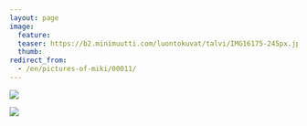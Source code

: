 ```yaml
---
layout: page
image:
  feature:
  teaser: https://b2.minimuutti.com/luontokuvat/talvi/IMG16175-245px.jpg
  thumb:
redirect_from:
  - /en/pictures-of-miki/00011/
---
```


![](https://b2.minimuutti.com/luontokuvat/talvi/IMG16175-800px.jpg)

![](https://b2.minimuutti.com/luontokuvat/talvi/IMG16173-800px.jpg)
